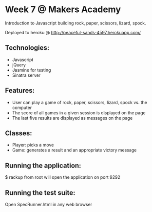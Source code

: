 Week 7 @ Makers Academy
=======================

Introduction to Javascript building rock, paper, scissors, lizard, spock.

Deployed to heroku @ http://peaceful-sands-4597.herokuapp.com/

Technologies:
-------------
- Javascript
- jQuery
- Jasmine for testing
- Sinatra server

Features:
---------
- User can play a game of rock, paper, scissors, lizard, spock vs. the computer
- The score of all games in a given session is displayed on the page
- The last five results are displayed as messages on the page

Classes:
--------
- Player: picks a move
- Game: generates a result and an appropriate victory message

Running the application:
------------------------
$ rackup from root will open the application on port 9292

Running the test suite:
-----------------------
Open SpecRunner.html in any web browser


